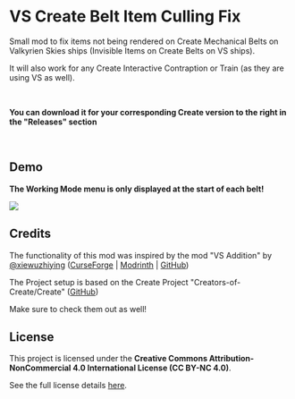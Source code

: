 <h1>VS Create Belt Item Culling Fix</h1>

<p>Small mod to fix items not being rendered on Create Mechanical Belts on Valkyrien Skies ships (Invisible Items on Create Belts on VS ships).</p>
<p>It will also work for any Create Interactive Contraption or Train (as they are using VS as well).</p>
<br/>
<p><b>You can download it for your corresponding Create version to the right in the "Releases" section</b></p>
<br/>

## Demo

<b>The Working Mode menu is only displayed at the start of each belt!</b>

![](./.github/Demo_GIF.gif)


## Credits

<p>The functionality of this mod was inspired by the mod "VS Addition" by <a href="https://github.com/xiewuzhiying" target="_blank">@xiewuzhiying</a>
(<a href="https://www.curseforge.com/minecraft/mc-mods/vs-addition" target="_blank">CurseForge</a> |
<a href="https://modrinth.com/mod/vs-addition" target="_blank">Modrinth</a> |
<a href="https://github.com/xiewuzhiying/VS-Addition" target="_blank">GitHub</a>)

<p>The Project setup is based on the Create Project "Creators-of-Create/Create" (<a href="https://github.com/Creators-of-Create/Create" target="_blank">GitHub</a>)</p>

<p>Make sure to check them out as well!</p>


## License

This project is licensed under the **Creative Commons Attribution-NonCommercial 4.0 International License (CC BY-NC 4.0)**.

See the full license details [here](https://creativecommons.org/licenses/by-nc/4.0/).





